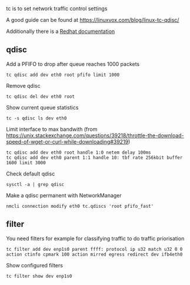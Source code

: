 tc is to set network traffic control settings

A good guide can be found at https://linuxvox.com/blog/linux-tc-qdisc/

Additionally there is a [Redhat documentation](https://docs.redhat.com/en/documentation/red_hat_enterprise_linux/9/html/configuring_and_managing_networking/linux-traffic-control_configuring-and-managing-networking)

## qdisc

Add a PFIFO to drop after queue reaches 1000 packets

    tc qdisc add dev eth0 root pfifo limit 1000

Remove qdisc

    tc qdisc del dev eth0 root

Show current queue statistics

    tc -s qdisc ls dev eth0

Limit interface to max bandwith (from https://unix.stackexchange.com/questions/39218/throttle-the-download-speed-of-wget-or-curl-while-downloading#39219)

    tc qdisc add dev eth0 root handle 1:0 netem delay 100ms
    tc qdisc add dev eth0 parent 1:1 handle 10: tbf rate 256kbit buffer 1600 limit 3000

Check default qdisc

    sysctl -a | grep qdisc

Make a qdisc permanent with NetworkManager

    nmcli connection modify eth0 tc.qdiscs 'root pfifo_fast'

## filter

You need filters for example for classifying traffic to do traffic priorisation

    tc filter add dev enp1s0 parent ffff: protocol ip u32 match u32 0 0 action ctinfo cpmark 100 action mirred egress redirect dev ifb4eth0

Show configured filters

    tc filter show dev enp1s0
